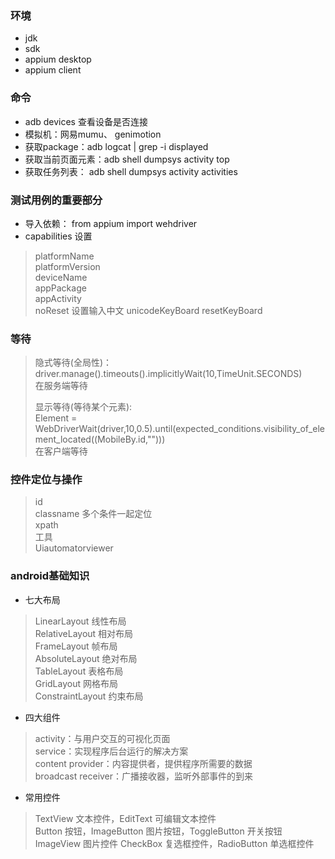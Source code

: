 ### 环境

- jdk
- sdk
- appium desktop
- appium client

### 命令

- adb devices 查看设备是否连接
- 模拟机：网易mumu、 genimotion
- 获取package：adb logcat | grep -i displayed
- 获取当前页面元素：adb shell dumpsys activity top
- 获取任务列表： adb shell dumpsys activity activities

### 测试用例的重要部分

- 导入依赖： from appium import wehdriver
- capabilities 设置

> platformName  
> platformVersion   
> deviceName    
> appPackage    
> appActivity   
> noReset
> 设置输入中文
> unicodeKeyBoard
> resetKeyBoard

### 等待

> 隐式等待(全局性)：
> driver.manage().timeouts().implicitlyWait(10,TimeUnit.SECONDS)   
> 在服务端等待
>
> 显示等待(等待某个元素):     
> Element = WebDriverWait(driver,10,0.5).until(expected_conditions.visibility_of_element_located((MobileBy.id,"")))  
> 在客户端等待

### 控件定位与操作

> id    
> classname 多个条件一起定位     
> xpath     
> 工具    
> Uiautomatorviewer

### android基础知识

- 七大布局

> LinearLayout 线性布局  
> RelativeLayout 相对布局   
> FrameLayout 帧布局  
> AbsoluteLayout 绝对布局   
> TableLayout 表格布局  
> GridLayout 网格布局   
> ConstraintLayout 约束布局

- 四大组件

> activity：与用户交互的可视化页面  
> service：实现程序后台运行的解决方案     
> content provider：内容提供者，提供程序所需要的数据      
> broadcast receiver：广播接收器，监听外部事件的到来

- 常用控件

> TextView 文本控件，EditText 可编辑文本控件    
> Button 按钮，ImageButton 图片按钮，ToggleButton 开关按钮
> ImageView 图片控件
> CheckBox 复选框控件，RadioButton 单选框控件


